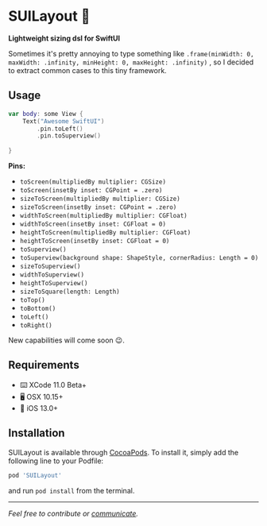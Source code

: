 # SUILayout 🍃

__Lightweight sizing dsl for SwiftUI__

Sometimes it's pretty annoying to type something like `.frame(minWidth: 0, maxWidth: .infinity, minHeight: 0, maxHeight: .infinity)` , so I decided to extract common cases to this tiny framework.

## Usage

```swift
var body: some View {
    Text("Awesome SwiftUI")
        .pin.toLeft()
        .pin.toSuperview()
  	
}
```

__Pins:__

- `toScreen(multipliedBy multiplier: CGSize)`
- `toScreen(insetBy inset: CGPoint = .zero)`
- `sizeToScreen(multipliedBy multiplier: CGSize)`
- `sizeToScreen(insetBy inset: CGPoint = .zero)`
- `widthToScreen(multipliedBy multiplier: CGFloat)`
- `widthToScreen(insetBy inset: CGFloat = 0)`
- `heightToScreen(multipliedBy multiplier: CGFloat)`
- `heightToScreen(insetBy inset: CGFloat = 0)`
- `toSuperview()`
- `toSuperview(background shape: ShapeStyle, cornerRadius: Length = 0)`
- `sizeToSuperview()`
- `widthToSuperview()`
- `heightToSuperview()`
- `sizeToSquare(length: Length)`
- `toTop()`
- `toBottom()`
- `toLeft()`
- `toRight()`

New capabilities will come soon 😉.

## Requirements

* ⌨️	XCode 11.0 Beta+
* 🖥	OSX 10.15+
* 📱	iOS 13.0+

## Installation

SUILayout is available through [CocoaPods](https://cocoapods.org). To install
it, simply add the following line to your Podfile:

```ruby
pod 'SUILayout'
```
and run `pod install` from the terminal.

---

*Feel free to contribute or [communicate](https://twitter.com/mxcat_).*